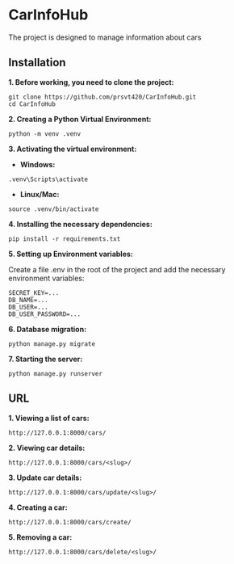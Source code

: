 # CarInfoHub

The project is designed to manage information about cars


## Installation

**1. Before working, you need to clone the project:**

```
git clone https://github.com/prsvt420/CarInfoHub.git
cd CarInfoHub
```

**2. Creating a Python Virtual Environment:**

```
python -m venv .venv
```

**3. Activating the virtual environment:**
- **Windows:**
```
.venv\Scripts\activate
```
- **Linux/Mac:**
```
source .venv/bin/activate
```

**4. Installing the necessary dependencies:**

```
pip install -r requirements.txt
```

**5. Setting up Environment variables:**

Create a file .env in the root of the project and add the necessary environment variables:

```
SECRET_KEY=...
DB_NAME=...
DB_USER=...
DB_USER_PASSWORD=...
```

**6. Database migration:**

```
python manage.py migrate
```

**7. Starting the server:**

```
python manage.py runserver
```

## URL

**1. Viewing a list of cars:**

```
http://127.0.0.1:8000/cars/
```

**2. Viewing car details:**

```
http://127.0.0.1:8000/cars/<slug>/
```

**3. Update car details:**

```
http://127.0.0.1:8000/cars/update/<slug>/
```

**4. Creating a car:**

```
http://127.0.0.1:8000/cars/create/
```

**5. Removing a car:**

```
http://127.0.0.1:8000/cars/delete/<slug>/
```